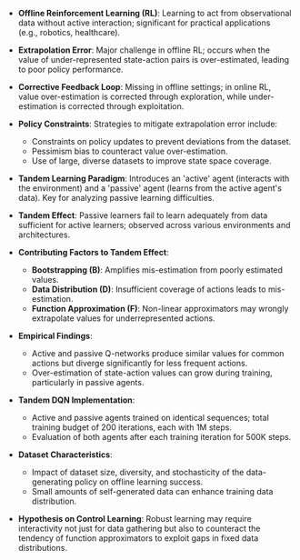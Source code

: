 - **Offline Reinforcement Learning (RL)**: Learning to act from observational data without active interaction; significant for practical applications (e.g., robotics, healthcare).

- **Extrapolation Error**: Major challenge in offline RL; occurs when the value of under-represented state-action pairs is over-estimated, leading to poor policy performance.

- **Corrective Feedback Loop**: Missing in offline settings; in online RL, value over-estimation is corrected through exploration, while under-estimation is corrected through exploitation.

- **Policy Constraints**: Strategies to mitigate extrapolation error include:
  - Constraints on policy updates to prevent deviations from the dataset.
  - Pessimism bias to counteract value over-estimation.
  - Use of large, diverse datasets to improve state space coverage.

- **Tandem Learning Paradigm**: Introduces an 'active' agent (interacts with the environment) and a 'passive' agent (learns from the active agent's data). Key for analyzing passive learning difficulties.

- **Tandem Effect**: Passive learners fail to learn adequately from data sufficient for active learners; observed across various environments and architectures.

- **Contributing Factors to Tandem Effect**:
  - **Bootstrapping (B)**: Amplifies mis-estimation from poorly estimated values.
  - **Data Distribution (D)**: Insufficient coverage of actions leads to mis-estimation.
  - **Function Approximation (F)**: Non-linear approximators may wrongly extrapolate values for underrepresented actions.

- **Empirical Findings**: 
  - Active and passive Q-networks produce similar values for common actions but diverge significantly for less frequent actions.
  - Over-estimation of state-action values can grow during training, particularly in passive agents.

- **Tandem DQN Implementation**: 
  - Active and passive agents trained on identical sequences; total training budget of 200 iterations, each with 1M steps.
  - Evaluation of both agents after each training iteration for 500K steps.

- **Dataset Characteristics**: 
  - Impact of dataset size, diversity, and stochasticity of the data-generating policy on offline learning success.
  - Small amounts of self-generated data can enhance training data distribution.

- **Hypothesis on Control Learning**: Robust learning may require interactivity not just for data gathering but also to counteract the tendency of function approximators to exploit gaps in fixed data distributions.